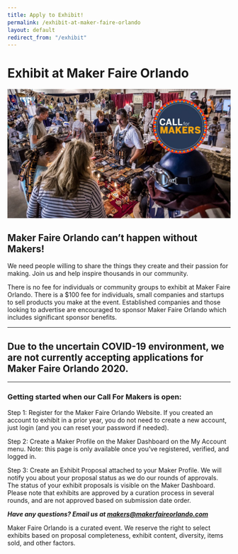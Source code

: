 ```yaml
---
title: Apply to Exhibit!
permalink: /exhibit-at-maker-faire-orlando
layout: default
redirect_from: "/exhibit"
---
```

# Exhibit at Maker Faire Orlando
![Brassroots Leather exhibits at Maker Faire Orlando](/assets/images/cfm_brassroots_exhibit.jpg)

## Maker Faire Orlando can’t happen without Makers!
We need people willing to share the things they create and their passion for making. Join us and help inspire thousands in our community.

There is no fee for individuals or community groups to exhibit at Maker Faire Orlando. There is a $100 fee for individuals, small companies and startups to sell products you make at the event. Established companies and those looking to advertise are encouraged to sponsor Maker Faire Orlando which includes significant sponsor benefits.

---

## Due to the uncertain COVID-19 environment, we are not currently accepting applications for Maker Faire Orlando 2020.

---

### Getting started when our Call For Makers is open:

Step 1: Register for the Maker Faire Orlando Website. If you created an account to exhibit in a prior year, you do not need to create a new account, just login (and you can reset your password if needed).

Step 2: Create a Maker Profile on the Maker Dashboard on the My Account menu. Note: this page is only available once you’ve registered, verified, and logged in.

Step 3: Create an Exhibit Proposal attached to your Maker Profile. We will notify you about your proposal status as we do our rounds of approvals. The status of your exhibit proposals is visible on the Maker Dashboard. Please note that exhibits are approved by a curation process in several rounds, and are not approved based on submission date order.

***Have any questions? Email us at makers@makerfaireorlando.com***

Maker Faire Orlando is a curated event. We reserve the right to select exhibits based on proposal completeness, exhibit content, diversity, items sold, and other factors.
